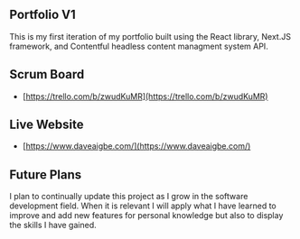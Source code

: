 ## Portfolio V1

This is my first iteration of my portfolio built using the React library, Next.JS framework, and Contentful headless content managment system API.

## Scrum Board

- [https://trello.com/b/zwudKuMR](https://trello.com/b/zwudKuMR)

## Live Website

- [https://www.daveaigbe.com/](https://www.daveaigbe.com/)

## Future Plans

I plan to continually update this project as I grow in the software development field. When it is relevant I will apply what I have learned to improve and add new features for personal knowledge but also to display the skills I have gained.
